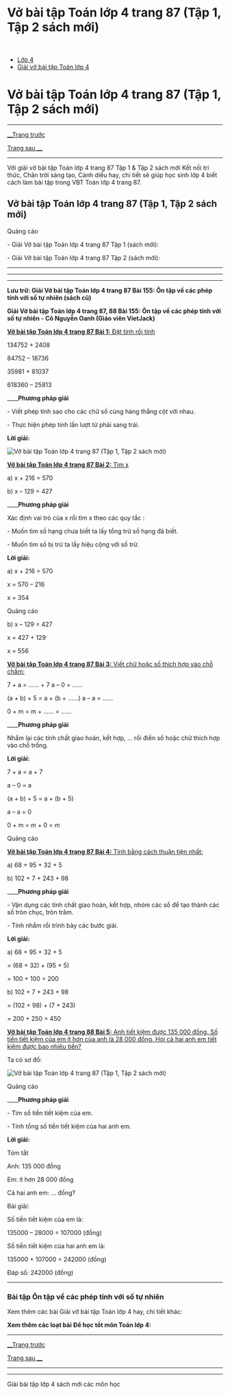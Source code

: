 # Vở bài tập Toán lớp 4 trang 87 (Tập 1, Tập 2 sách mới)

﻿

  * [Lớp 4](https://vietjack.com/series/lop-4.jsp)
  * [Giải vở bài tập Toán lớp 4](https://vietjack.com/giai-vo-bai-tap-toan-4/index.jsp)



# Vở bài tập Toán lớp 4 trang 87 (Tập 1, Tập 2 sách mới)

* * *

[__Trang trước](https://vietjack.com/giai-vo-bai-tap-toan-4/bai-154-on-tap-ve-so-tu-nhien-tiep-theo.jsp)

[Trang sau __](https://vietjack.com/giai-vo-bai-tap-toan-4/bai-156-on-tap-ve-cac-phep-tinh-voi-so-tu-nhien-tiep-theo.jsp)

* * *

Với giải vở bài tập Toán lớp 4 trang 87 Tập 1 & Tập 2 sách mới Kết nối tri thức, Chân trời sáng tạo, Cánh diều hay, chi tiết sẽ giúp học sinh lớp 4 biết cách làm bài tập trong VBT Toán lớp 4 trang 87.

## Vở bài tập Toán lớp 4 trang 87 (Tập 1, Tập 2 sách mới)

Quảng cáo

\- Giải Vở bài tập Toán lớp 4 trang 87 Tập 1 (sách mới):

\- Giải Vở bài tập Toán lớp 4 trang 87 Tập 2 (sách mới):

* * *

* * *

* * *

**Lưu trữ: Giải Vở bài tập Toán lớp 4 trang 87 Bài 155: Ôn tập về các phép tính với số tự nhiên (sách cũ)**

**Giải Vở bài tập Toán lớp 4 trang 87, 88 Bài 155: Ôn tập về các phép tính với số tự nhiên - Cô Nguyễn Oanh (Giáo viên VietJack)**

[**Vở bài tập Toán lớp 4 trang 87 Bài 1:** Đặt tính rồi tính ](https://vietjack.com/giai-vo-bai-tap-toan-4/bai-1-trang-87-vbt-toan-4-tap-2.jsp)

134752 + 2408

84752 – 18736 

35981 + 81037

618360 – 25813

____**Phương pháp giải**

\- Viết phép tính sao cho các chữ số cùng hàng thẳng cột với nhau.

\- Thực hiện phép tính lần lượt từ phải sang trái.

**Lời giải:**

![Vở bài tập Toán lớp 4 trang 87 \(Tập 1, Tập 2 sách mới\)](https://vietjack.com/giai-vo-bai-tap-toan-4/images/2022-bai-1-trang-87-vbt-toan-4-tap-2-sua2022.PNG)

[**Vở bài tập Toán lớp 4 trang 87 Bài 2:** Tìm x ](https://vietjack.com/giai-vo-bai-tap-toan-4/bai-2-trang-87-vbt-toan-4-tap-2.jsp)

a) x + 216 = 570

b) x – 129 = 427

____**Phương pháp giải**

Xác định vai trò của x rồi tìm x theo các quy tắc :

\- Muốn tìm số hạng chưa biết ta lấy tổng trừ số hạng đã biết.

\- Muốn tìm số bị trừ ta lấy hiệu cộng với số trừ.

**Lời giải:**

a) x + 216 = 570

x = 570 – 216

x = 354

Quảng cáo

b) x – 129 = 427

x = 427 + 129

x = 556

[**Vở bài tập Toán lớp 4 trang 87 Bài 3:** Viết chữ hoặc số thích hợp vào chỗ chấm: ](https://vietjack.com/giai-vo-bai-tap-toan-4/bai-3-trang-87-vbt-toan-4-tap-2.jsp)

7 + a = …… + 7 a – 0 = ……

(a + b) + 5 = a + (b + ……) a – a = ……

0 + m = m + …… = ……

____**Phương pháp giải**

Nhẩm lại các tính chất giao hoán, kết hợp, ... rồi điền số hoặc chữ thích hợp vào chỗ trống.

**Lời giải:**

7 + a = a + 7

a – 0 = a

(a + b) + 5 = a + (b + 5)

a – a = 0

0 + m = m + 0 = m

Quảng cáo

[**Vở bài tập Toán lớp 4 trang 87 Bài 4:** Tính bằng cách thuận tiện nhất: ](https://vietjack.com/giai-vo-bai-tap-toan-4/bai-4-trang-87-vbt-toan-4-tap-2.jsp)

a) 68 + 95 + 32 + 5 

b) 102 + 7 + 243 + 98 

____**Phương pháp giải**

\- Vận dụng các tính chất giao hoán, kết hợp, nhóm các số để tạo thành các số tròn chục, tròn trăm. 

\- Tính nhẩm rồi trình bày các bước giải.

**Lời giải:**

a) 68 + 95 + 32 + 5 

= (68 + 32) + (95 + 5) 

= 100 + 100 = 200

b) 102 + 7 + 243 + 98 

= (102 + 98) + (7 + 243) 

= 200 + 250 = 450

[**Vở bài tập Toán lớp 4 trang 88 Bài 5:** Anh tiết kiệm được 135 000 đồng. Số tiền tiết kiệm của em ít hơn của anh là 28 000 đồng. Hỏi cả hai anh em tiết kiệm được bao nhiêu tiền?](https://vietjack.com/giai-vo-bai-tap-toan-4/bai-5-trang-88-vbt-toan-4-tap-2.jsp)

Ta có sơ đồ:

![Vở bài tập Toán lớp 4 trang 87 \(Tập 1, Tập 2 sách mới\)](https://vietjack.com/giai-vo-bai-tap-toan-4/images/bai-5-trang-88-vbt-toan-4-tap-2.PNG)

Quảng cáo

____**Phương pháp giải**

\- Tìm số tiền tiết kiệm của em.

\- Tính tổng số tiền tiết kiệm của hai anh em.

**Lời giải:**

Tóm tắt

Anh: 135 000 đồng

Em: ít hơn 28 000 đồng

Cả hai anh em: ... đồng?

Bài giải:

Số tiền tiết kiệm của em là:

135000 – 28000 = 107000 (đồng)

Số tiền tiết kiệm của hai anh em là:

135000 + 107000 = 242000 (đồng)

Đáp số: 242000 (đồng)

* * *

### **Bài tập Ôn tập về các phép tính với số tự nhiên**

Xem thêm các bài Giải vở bài tập Toán lớp 4 hay, chi tiết khác:

**Xem thêm các loạt bài Để học tốt môn Toán lớp 4:**

* * *

[__Trang trước](https://vietjack.com/giai-vo-bai-tap-toan-4/bai-154-on-tap-ve-so-tu-nhien-tiep-theo.jsp)

[Trang sau __](https://vietjack.com/giai-vo-bai-tap-toan-4/bai-156-on-tap-ve-cac-phep-tinh-voi-so-tu-nhien-tiep-theo.jsp)

* * *

* * *

Giải bài tập lớp 4 sách mới các môn học
